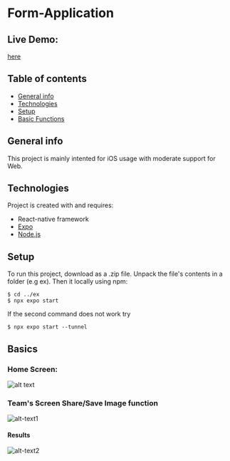 # Form-Application

## Live Demo:
[here](https://dicrhoic.github.io/Form-Application/)
## Table of contents
* [General info](#general-info)
* [Technologies](#technologies)
* [Setup](#setup)
* [Basic Functions](#basics)

## General info
This project is mainly intented for iOS usage with moderate support for Web. 
	
## Technologies
Project is created with and requires:
* React-native framework
* [Expo](https://docs.expo.dev/get-started/installation/)
* [Node.js](https://nodejs.org/en) 

## Setup
To run this project, download as a .zip file.
Unpack the file's contents in a folder (e.g ex).
Then  it locally using npm:
```
$ cd ../ex
$ npx expo start 
```
If the second command does not work try
```
$ npx expo start --tunnel
```

## Basics
### Home Screen:
![alt text][hs]

[hs]: https://cdn.discordapp.com/attachments/452342785215954957/1111982590874890240/6BF63E0E-320F-4974-AC86-C7B87970AC0A.png "Home Screen"

### Team's Screen Share/Save Image function
![alt-text1][exs]

[exs]: https://cdn.discordapp.com/attachments/452342785215954957/1111983375775965245/6A8F1ACC-2744-4C48-AD28-5EBE8A39BAF2.png "Share/Save Image"

#### Results
![alt-text2][res]

[res]: https://cdn.discordapp.com/attachments/452342785215954957/1111982421064294400/6F15F4EB-9C4F-46F5-A36B-DAC02F6F38A8.png "Share/Save Image"
